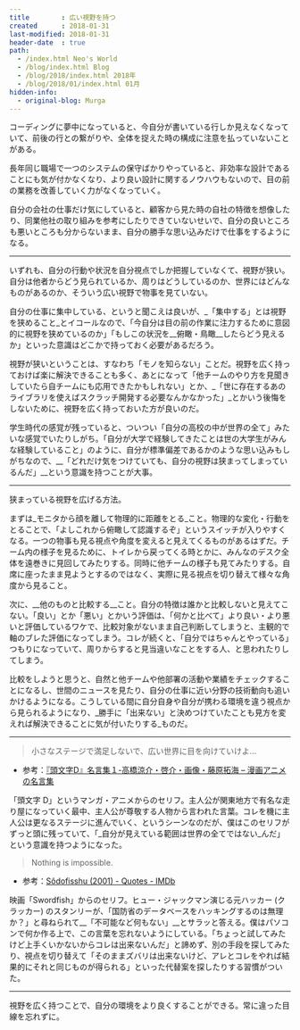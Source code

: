 ```yaml
---
title        : 広い視野を持つ
created      : 2018-01-31
last-modified: 2018-01-31
header-date  : true
path:
  - /index.html Neo's World
  - /blog/index.html Blog
  - /blog/2018/index.html 2018年
  - /blog/2018/01/index.html 01月
hidden-info:
  - original-blog: Murga
---
```


コーディングに夢中になっていると、今自分が書いている行しか見えなくなっていて、前後の行との繋がりや、全体を捉えた時の構成に注意を払っていないことがある。

長年同じ職場で一つのシステムの保守ばかりやっていると、非効率な設計であることにも気が付かなくなり、より良い設計に関するノウハウもないので、目の前の業務を改善していく力がなくなっていく。

自分の会社の仕事だけ気にしていると、顧客から見た時の自社の特徴を想像したり、同業他社の取り組みを参考にしたりできていないせいで、自分の良いところも悪いところも分からないまま、自分の勝手な思い込みだけで仕事をするようになる。

---

いずれも、自分の行動や状況を自分視点でしか把握していなくて、視野が狭い。自分は他者からどう見られているか、周りはどうしているのか、世界にはどんなものがあるのか、そういう広い視野で物事を見ていない。

自分の仕事に集中している、というと聞こえは良いが、_「集中する」とは視野を狭めること_とイコールなので、「今自分は目の前の作業に注力するために意図的に視野を狭めているのか」「もしこの状況を__俯瞰・鳥瞰__したらどう見えるか」といった意識はどこかで持っておく必要があるだろう。

視野が狭いということは、すなわち「モノを知らない」ことだ。視野を広く持っておけば楽に解決できることも多く、あとになって「他チームのやり方を見聞きしていたら自チームにも応用できたかもしれない」とか、_「世に存在するあのライブラリを使えばスクラッチ開発する必要なんかなかった」_とかいう後悔をしないために、視野を広く持っておいた方が良いのだ。

学生時代の感覚が残っていると、ついつい「自分の高校の中が世界の全て」みたいな感覚でいたりしがち。「自分が大学で経験してきたことは世の大学生がみんな経験していること」のように、自分が標準偏差であるかのような思い込みもしがちなので、__「どれだけ気をつけていても、自分の視野は狭まってしまっているんだ」__という意識を持つことが大事。

---

狭まっている視野を広げる方法。

まずは_モニタから顔を離して物理的に距離をとる_こと。物理的な変化・行動をとることで、「よしこれから俯瞰して認識するぞ」というスイッチが入りやすくなる。一つの物事も見る視点や角度を変えると見えてくるものがあるはずだ。チーム内の様子を見るために、トイレから戻ってくる時とかに、みんなのデスク全体を遠巻きに見回してみたりする。同時に他チームの様子も見てみたりする。自席に座ったまま見ようとするのではなく、実際に見る視点を切り替えて様々な角度から見ること。

次に、__他のものと比較する__こと。自分の特徴は誰かと比較しないと見えてこない。「良い」とか「悪い」とかいう評価は、「何かと比べて」より良い・より悪いと評価しているワケで、比較対象がないまま自己判断してしまうと、主観的で軸のブレた評価になってしまう。コレが続くと、「自分ではちゃんとやっている」つもりになっていて、周りからすると見当違いなことをする人、と思われたりしてしまう。

比較をしようと思うと、自然と他チームや他部署の活動や業績をチェックすることになるし、世間のニュースを見たり、自分の仕事に近い分野の技術動向も追いかけるようになる。こうしている間に自分自身や自分が携わる環境を違う視点から見られるようになり、_勝手に「出来ない」と決めつけていたことも見方を変えれば解決できることに気が付いたりする_ものだ。

---

> 小さなステージで満足しないで、広い世界に目を向けていけよ…

- 参考：[『頭文字D』名言集１-高橋涼介・啓介・画像・藤原拓海 – 漫画アニメの名言集](http://漫画アニメの名言集.com/2017/05/26/%E3%80%8E%E9%A0%AD%E6%96%87%E5%AD%97d%E3%80%8F%E5%90%8D%E8%A8%80%E9%9B%86%EF%BC%91-%E9%AB%98%E6%A9%8B%E6%B6%BC%E4%BB%8B%E3%83%BB%E5%95%93%E4%BB%8B%E3%83%BB%E7%94%BB%E5%83%8F%E3%83%BB%E8%97%A4%E5%8E%9F/)

「頭文字 D」というマンガ・アニメからのセリフ。主人公が関東地方で有名な走り屋になっていく最中、主人公が尊敬する人物から言われた言葉。コレを機に主人公は更なるステージに進んでいく、というシーンなのだが、僕はこのセリフがずっと頭に残っていて、「_自分が見えている範囲は世界の全てではない_んだ」という意識を持つようになった。

> Nothing is impossible.

- 参考：[Sôdofisshu (2001) - Quotes - IMDb](http://www.imdb.com/title/tt0244244/quotes/qt0320366)

映画「Swordfish」からのセリフ。ヒュー・ジャックマン演じる元ハッカー (クラッカー) のスタンリーが、「国防省のデータベースをハッキングするのは無理か？」と尋ねられて__「不可能など何もない」__とサラッと答える。僕はパソコンで何か作る上で、この言葉を忘れないようにしている。「ちょっと試してみたけど上手くいかないからコレは出来ないんだ」と諦めず、別の手段を探してみたり、視点を切り替えて「そのままズバリは出来ないけど、アレとコレをやれば結果的にそれと同じものが得られる」といった代替案を探したりする習慣がついた。

---

視野を広く持つことで、自分の環境をより良くすることができる。常に違った目線を忘れずに。

